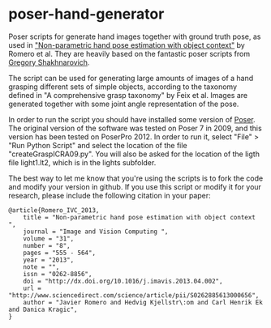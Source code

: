 poser-hand-generator
====================

Poser scripts for generate hand images together with ground truth pose, as used in ["Non-parametric hand pose estimation with object context"](http://www.sciencedirect.com/science/article/pii/S0262885613000656) by Romero et al. They are heavily based on the fantastic poser scripts from [Gregory Shakhnarovich](http://ttic.uchicago.edu/~gregory/download.html).

The script can be used for generating large amounts of images of a hand grasping different sets of simple objects, according to the taxonomy defined in "A comprehensive grasp taxonomy" by Feix et al. Images are generated together with some joint angle representation of the pose.

In order to run the script you should have installed some version of [Poser](http://poser.smithmicro.com/poser.html). The original version of the software was tested on Poser 7 in 2009, and this version has been tested on PoserPro 2012. In order to run it, select "File" > "Run Python Script" and select the location of the file "createGraspICRA09.py". You will also be asked for the location of the ligth file light1.lt2, which is in the lights subfolder.

The best way to let me know that you're using the scripts is to fork the code and modify your version in github. If you use this script or modify it for your research, please include the following citation in your paper:

    @article{Romero_IVC_2013,
        title = "Non-parametric hand pose estimation with object context ",
        journal = "Image and Vision Computing ",
        volume = "31",
        number = "8",
        pages = "555 - 564",
        year = "2013",
        note = "",
        issn = "0262-8856",
        doi = "http://dx.doi.org/10.1016/j.imavis.2013.04.002",
        url = "http://www.sciencedirect.com/science/article/pii/S0262885613000656",
        author = "Javier Romero and Hedvig Kjellstr\:om and Carl Henrik Ek and Danica Kragic",
    }
